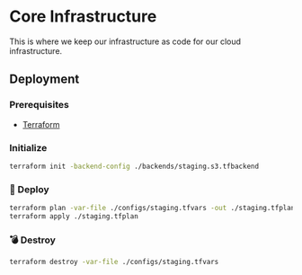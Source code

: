 # Core Infrastructure

This is where we keep our infrastructure as code for our cloud infrastructure.

## Deployment

### Prerequisites

- [Terraform](https://www.terraform.io/downloads.html)

### Initialize

```sh
terraform init -backend-config ./backends/staging.s3.tfbackend
```

### 🚀 Deploy

```sh
terraform plan -var-file ./configs/staging.tfvars -out ./staging.tfplan
terraform apply ./staging.tfplan
```

### 💣 Destroy

```sh
terraform destroy -var-file ./configs/staging.tfvars
```
